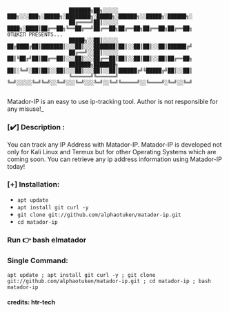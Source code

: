 ```
⠀⠀⠀         
                    ███████╗██╗░░░░░  ███╗░░░███╗░█████╗░████████╗░█████╗░██████╗░░█████╗░██████╗░
                    ██╔════╝██║░░░░░  ████╗░████║██╔══██╗╚══██╔══╝██╔══██╗██╔══██╗██╔══██╗██╔══██╗      ӨƬЦKΣП PRESENTS...
                    █████╗░░██║░░░░░  ██╔████╔██║███████║░░░██║░░░███████║██║░░██║██║░░██║██████╔╝
                    ██╔══╝░░██║░░░░░  ██║╚██╔╝██║██╔══██║░░░██║░░░██╔══██║██║░░██║██║░░██║██╔══██╗
                    ███████╗███████╗  ██║░╚═╝░██║██║░░██║░░░██║░░░██║░░██║██████╔╝╚█████╔╝██║░░██║
                    ╚══════╝╚══════╝  ╚═╝░░░░░╚═╝╚═╝░░╚═╝░░░╚═╝░░░╚═╝░░╚═╝╚═════╝░░╚════╝░╚═╝░░╚═╝
⠀⠀⠀⠀⠀⠀⠀⠀⠀⠀
```
Matador-IP is an easy to use ip-tracking tool. Author is not responsible for any misuse!_


### [✔️] Description :
You can track any IP Address with Matador-IP. Matador-IP is developed not only for Kali Linux and Termux but for other Operating Systems which are coming soon. You can retrieve any ip address information using Matador-IP today!

### [+] Installation:
* `apt update`
* `apt install git curl -y`
* `git clone git://github.com/alphaotuken/matador-ip.git`
* `cd matador-ip`
### Run 👉 bash elmatador

### Single Command:
``` 
apt update ; apt install git curl -y ; git clone git://github.com/alphaotuken/matador-ip.git ; cd matador-ip ; bash matador-ip
```

#### credits: htr-tech
